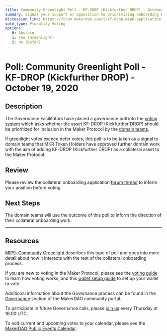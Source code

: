 ```yaml
---
title: Community Greenlight Poll - KF-DROP (Kickfurther DROP) - October 19, 2020
summary: Signal your support or opposition to prioritising onboarding KF-DROP (Kickfurther DROP). 
discussion_link: https://forum.makerdao.com/t/kf-drop-mip6-application-kickfurther-drop-consignment-inventory-finance-for-ecommerce-retail-brands/4064
vote_type: Plurality Voting
options:
   0: Abstain
   1: Yes (Greenlight)
   2: No (Defer)
---
```

# Poll: Community Greenlight Poll - KF-DROP (Kickfurther DROP) - October 19, 2020

## Description

The Governance Facilitators have placed a governance poll into the [voting system](https://vote.makerdao.com/polling) which asks whether the asset KF-DROP (Kickfurther DROP) should be prioritized for inclusion in the Maker Protocol by the [domain teams](https://github.com/makerdao/mips/blob/master/MIP7/mip7.md#mip7c2-the-current-domain-roles-list). 

If greenlight votes exceed defer votes, this poll is to be taken as a signal to domain teams that MKR Token Holders have approved further domain work with the aim of adding KF-DROP (Kickfurther DROP) as a collateral asset to the Maker Protocol.

## Review

Please review the collateral onboarding application [forum thread](https://forum.makerdao.com/t/kf-drop-mip6-application-kickfurther-drop-consignment-inventory-finance-for-ecommerce-retail-brands/4064) to inform your position before voting.

## Next Steps

The domain teams will use the outcome of this poll to inform the direction of their collateral onboarding work.

---

## Resources

[MIP9: Community Greenlight](https://github.com/makerdao/mips/blob/Accepted/MIP9/mip9.md) describes this type of poll and goes into more detail about how it interacts with the rest of the collateral onboarding process.

If you are new to voting in the Maker Protocol, please see the [voting guide](https://community-development.makerdao.com/en/learn/governance/how-voting-works/) to learn how voting works, and this [wallet setup guide](https://community-development.makerdao.com/en/learn/governance/voting-setup/) to set up your wallet to vote.

Additional information about the Governance process can be found in the [Governance](https://community-development.makerdao.com/en/learn/governance) section of the MakerDAO community portal.

To participate in future Governance calls, please [join us](https://github.com/makerdao/community/tree/master/governance/governance-and-risk-meetings) every Thursday at 16:00 UTC.

To add current and upcoming votes to your calendar, please see the [MakerDAO Public Events Calendar](https://calendar.google.com/calendar/embed?src=makerdao.com_3efhm2ghipksegl009ktniomdk%40group.calendar.google.com&ctz=America%2FLos_Angeles).